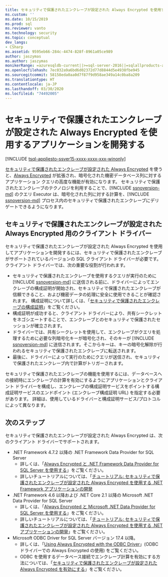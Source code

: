 ```yaml
---
title: セキュリティで保護されたエンクレーブが設定された Always Encrypted を使用するアプリケーションを開発する | Microsoft Docs
ms.custom: ''
ms.date: 10/15/2019
ms.prod: sql
ms.reviewer: vanto
ms.technology: security
ms.topic: conceptual
dev_langs:
- CSharp
ms.assetid: 9595eb66-284c-4474-828f-8961a05ce989
author: jaszymas
ms.author: jaszymas
monikerRange: =azuresqldb-current||>=sql-server-2016||=sqlallproducts-allversions||>=sql-server-linux-2017||=azuresqldb-mi-current
ms.openlocfilehash: 7ec032a9a6bd6d02372d77d8844d5e4938fbe945
ms.sourcegitcommit: 58158eda0aa0d7f87f9d958ae349a14c0ba8a209
ms.translationtype: HT
ms.contentlocale: ja-JP
ms.lasthandoff: 03/30/2020
ms.locfileid: "74492005"
---
```

# <a name="develop-applications-using-always-encrypted-with-secure-enclaves"></a>セキュリティで保護されたエンクレーブが設定された Always Encrypted を使用するアプリケーションを開発する
[!INCLUDE [tsql-appliesto-ssver15-xxxx-xxxx-xxx-winonly](../../../includes/tsql-appliesto-ssver15-xxxx-xxxx-xxx-winonly.md)]

[セキュリティで保護されたエンクレーブが設定された Always Encrypted](always-encrypted-enclaves.md) を使うと、[Always Encrypted](always-encrypted-database-engine.md) が拡張され、暗号化された機密データベース列に対するアプリケーション クエリの高度な機能が有効になります。 セキュリティで保護されたエンクレーブのテクノロジを利用することで、[!INCLUDE [ssnoversion-md](../../../includes/ssnoversion-md.md)] のクエリ Executor は、暗号化された列に対する計算を、[!INCLUDE [ssnoversion-md](../../../includes/ssnoversion-md.md)] プロセス内のセキュリティで保護されたエンクレーブにデリゲートできるようになります。

## <a name="client-driver-for-always-encrypted-with-secure-enclaves"></a>セキュリティで保護されたエンクレーブが設定された Always Encrypted 用のクライアント ドライバー

セキュリティで保護されたエンクレーブが設定された Always Encrypted を使用してアプリケーションを開発するには、セキュリティで保護されたエンクレーブがサポートされているバージョンの SQL クライアント ドライバーが必要です。 クライアント ドライバーでは、次の重要な役割が行われます。
- セキュリティで保護されたエンクレーブを使用するクエリが実行のために [!INCLUDE [ssnoversion-md](../../../includes/ssnoversion-md.md)] に送信される前に、ドライバーによってエンクレーブの構成証明が開始され、セキュリティで保護されたエンクレーブが信頼できること、および機密データの処理に安全に使用できることが確認されます。 構成証明について詳しくは、「[セキュリティで保護されたエンクレーブの構成証明](always-encrypted-enclaves.md#secure-enclave-attestation)」をご覧ください。
- 構成証明が成功すると、クライアント ドライバーにより、共有シークレットをネゴシエートすることで、エンクレーブとのセキュリティで保護されたセッションが確立されます。
- ドライバーでは、共有シークレットを使用して、エンクレーブがクエリを処理するために必要な列暗号化キーが暗号化され、そのキーが [!INCLUDE [ssnoversion-md](../../../includes/ssnoversion-md.md)] に送信されます。そこからキーは、キーの暗号化解除が行われるセキュリティで保護されたエンクレーブに転送されます。 
- 最後に、ドライバーによって実行のためにクエリが送信され、セキュリティで保護されたエンクレーブ内で計算がトリガーされます。

セキュリティで保護されたエンクレーブの機能を使用するには、データベースへの接続時にエンクレーブの計算を有効にするようにアプリケーションとクライアント ドライバーを構成し、エンクレーブの構成証明サービスをポイントする構成証明サービスのエンドポイント (エンクレーブ構成証明 URL) を指定する必要があります。 詳細は、使用しているドライバーと構成証明サービス/プロトコルによって異なります。

## <a name="next-steps"></a>次のステップ

セキュリティで保護されたエンクレーブが設定された Always Encrypted は、次のクライアント ドライバーでサポートされます。
- .NET Framework 4.7.2 以降の .NET Framework Data Provider for SQL Server 
    - 詳しくは、「[Always Encrypted と .NET Framework Data Provider for SQL Server を使用する](../../../relational-databases/security/encryption/develop-using-always-encrypted-with-net-framework-data-provider.md)」をご覧ください。
    - 詳しいチュートリアルについては、「[チュートリアル: セキュリティで保護されたエンクレーブが設定された Always Encrypted を使用する .NET Framework アプリケーションの開発](../tutorial-always-encrypted-enclaves-develop-net-framework-apps.md)
- .NET Framework 4.6 以降および .NET Core 2.1 以降の Microsoft .NET Data Provider for SQL Server 
    - 詳しくは、「[Always Encrypted と Microsoft .NET Data Provider for SQL Server を使用する](../../../connect/ado-net/sql/sqlclient-support-always-encrypted.md)」をご覧ください。
    - 詳しいチュートリアルについては、「[チュートリアル: セキュリティで保護されたエンクレーブが設定された Always Encrypted を使用する .NET アプリケーションの開発](../../../connect/ado-net/sql/tutorial-always-encrypted-enclaves-develop-net-apps.md)」をご覧ください。
- Microsoft ODBC Driver for SQL Server バージョン 17.4 以降。 
    - 詳しくは、「[Using Always Encrypted with the ODBC Driver](../../../connect/odbc/using-always-encrypted-with-the-odbc-driver.md)」(ODBC ドライバーでの Always Encrypted の使用) をご覧ください。 
    - ODBC を使用するデータベース接続でエンクレーブ計算を有効にする方法については、「[セキュリティで保護されたエンクレーブが設定された Always Encrypted を有効にする](../../../connect/odbc/using-always-encrypted-with-the-odbc-driver.md#enabling-always-encrypted-with-secure-enclaves)」をご覧ください。
